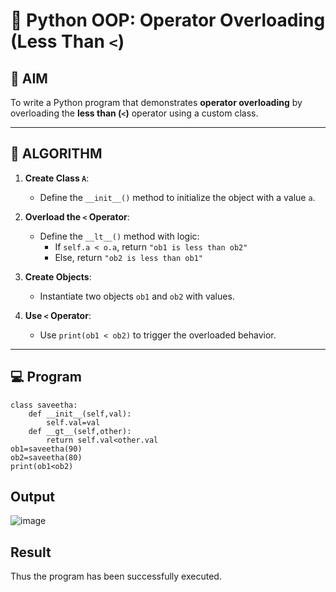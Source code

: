 # 🐍 Python OOP: Operator Overloading (Less Than `<`)

## 🎯 AIM

To write a Python program that demonstrates **operator overloading** by overloading the **less than (`<`)** operator using a custom class.

---

## 🧠 ALGORITHM

1. **Create Class `A`**:
   - Define the `__init__()` method to initialize the object with a value `a`.

2. **Overload the `<` Operator**:
   - Define the `__lt__()` method with logic:
     - If `self.a < o.a`, return `"ob1 is less than ob2"`
     - Else, return `"ob2 is less than ob1"`

3. **Create Objects**:
   - Instantiate two objects `ob1` and `ob2` with values.

4. **Use `<` Operator**:
   - Use `print(ob1 < ob2)` to trigger the overloaded behavior.

---

## 💻 Program
```
class saveetha:
    def __init__(self,val):
        self.val=val
    def __gt__(self,other):
        return self.val<other.val
ob1=saveetha(90)
ob2=saveetha(80)
print(ob1<ob2)
```
## Output
![image](https://github.com/user-attachments/assets/58c304ef-1156-47c7-b8ac-86a4879130c0)

## Result
Thus  the program has been successfully executed.
